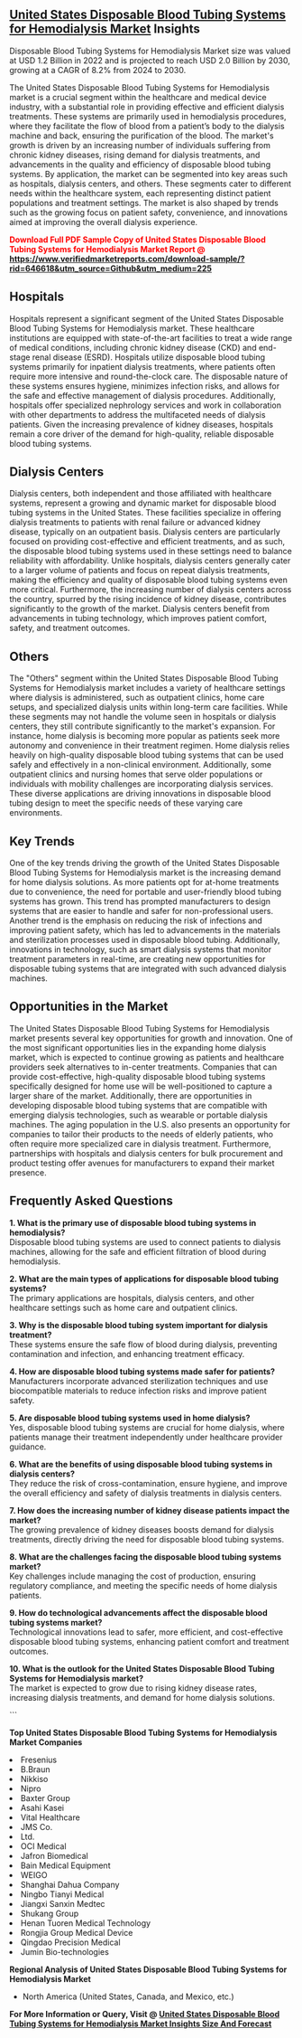 <h2><a href="https://www.verifiedmarketreports.com/download-sample/?rid=646618&amp;utm_source=Github&amp;utm_medium=225" target="_blank">United States Disposable Blood Tubing Systems for Hemodialysis Market</a> Insights</h2><p>Disposable Blood Tubing Systems for Hemodialysis Market size was valued at USD 1.2 Billion in 2022 and is projected to reach USD 2.0 Billion by 2030, growing at a CAGR of 8.2% from 2024 to 2030.</p><p> <p>The United States Disposable Blood Tubing Systems for Hemodialysis market is a crucial segment within the healthcare and medical device industry, with a substantial role in providing effective and efficient dialysis treatments. These systems are primarily used in hemodialysis procedures, where they facilitate the flow of blood from a patient’s body to the dialysis machine and back, ensuring the purification of the blood. The market's growth is driven by an increasing number of individuals suffering from chronic kidney diseases, rising demand for dialysis treatments, and advancements in the quality and efficiency of disposable blood tubing systems. By application, the market can be segmented into key areas such as hospitals, dialysis centers, and others. These segments cater to different needs within the healthcare system, each representing distinct patient populations and treatment settings. The market is also shaped by trends such as the growing focus on patient safety, convenience, and innovations aimed at improving the overall dialysis experience.</p> <p><strong><p><span class=""><span style="color: #ff0000;"><strong>Download Full PDF Sample Copy of United States Disposable Blood Tubing Systems for Hemodialysis Market Report</strong> @ </span><a href="https://www.verifiedmarketreports.com/download-sample/?rid=646618&amp;utm_source=Github&amp;utm_medium=225" target="_blank">https://www.verifiedmarketreports.com/download-sample/?rid=646618&amp;utm_source=Github&amp;utm_medium=225</a></span></p></strong></p> <h2>Hospitals</h2> <p>Hospitals represent a significant segment of the United States Disposable Blood Tubing Systems for Hemodialysis market. These healthcare institutions are equipped with state-of-the-art facilities to treat a wide range of medical conditions, including chronic kidney disease (CKD) and end-stage renal disease (ESRD). Hospitals utilize disposable blood tubing systems primarily for inpatient dialysis treatments, where patients often require more intensive and round-the-clock care. The disposable nature of these systems ensures hygiene, minimizes infection risks, and allows for the safe and effective management of dialysis procedures. Additionally, hospitals offer specialized nephrology services and work in collaboration with other departments to address the multifaceted needs of dialysis patients. Given the increasing prevalence of kidney diseases, hospitals remain a core driver of the demand for high-quality, reliable disposable blood tubing systems.</p> <h2>Dialysis Centers</h2> <p>Dialysis centers, both independent and those affiliated with healthcare systems, represent a growing and dynamic market for disposable blood tubing systems in the United States. These facilities specialize in offering dialysis treatments to patients with renal failure or advanced kidney disease, typically on an outpatient basis. Dialysis centers are particularly focused on providing cost-effective and efficient treatments, and as such, the disposable blood tubing systems used in these settings need to balance reliability with affordability. Unlike hospitals, dialysis centers generally cater to a larger volume of patients and focus on repeat dialysis treatments, making the efficiency and quality of disposable blood tubing systems even more critical. Furthermore, the increasing number of dialysis centers across the country, spurred by the rising incidence of kidney disease, contributes significantly to the growth of the market. Dialysis centers benefit from advancements in tubing technology, which improves patient comfort, safety, and treatment outcomes.</p> <h2>Others</h2> <p>The "Others" segment within the United States Disposable Blood Tubing Systems for Hemodialysis market includes a variety of healthcare settings where dialysis is administered, such as outpatient clinics, home care setups, and specialized dialysis units within long-term care facilities. While these segments may not handle the volume seen in hospitals or dialysis centers, they still contribute significantly to the market's expansion. For instance, home dialysis is becoming more popular as patients seek more autonomy and convenience in their treatment regimen. Home dialysis relies heavily on high-quality disposable blood tubing systems that can be used safely and effectively in a non-clinical environment. Additionally, some outpatient clinics and nursing homes that serve older populations or individuals with mobility challenges are incorporating dialysis services. These diverse applications are driving innovations in disposable blood tubing design to meet the specific needs of these varying care environments.</p> <h2>Key Trends</h2> <p>One of the key trends driving the growth of the United States Disposable Blood Tubing Systems for Hemodialysis market is the increasing demand for home dialysis solutions. As more patients opt for at-home treatments due to convenience, the need for portable and user-friendly blood tubing systems has grown. This trend has prompted manufacturers to design systems that are easier to handle and safer for non-professional users. Another trend is the emphasis on reducing the risk of infections and improving patient safety, which has led to advancements in the materials and sterilization processes used in disposable blood tubing. Additionally, innovations in technology, such as smart dialysis systems that monitor treatment parameters in real-time, are creating new opportunities for disposable tubing systems that are integrated with such advanced dialysis machines.</p> <h2>Opportunities in the Market</h2> <p>The United States Disposable Blood Tubing Systems for Hemodialysis market presents several key opportunities for growth and innovation. One of the most significant opportunities lies in the expanding home dialysis market, which is expected to continue growing as patients and healthcare providers seek alternatives to in-center treatments. Companies that can provide cost-effective, high-quality disposable blood tubing systems specifically designed for home use will be well-positioned to capture a larger share of the market. Additionally, there are opportunities in developing disposable blood tubing systems that are compatible with emerging dialysis technologies, such as wearable or portable dialysis machines. The aging population in the U.S. also presents an opportunity for companies to tailor their products to the needs of elderly patients, who often require more specialized care in dialysis treatment. Furthermore, partnerships with hospitals and dialysis centers for bulk procurement and product testing offer avenues for manufacturers to expand their market presence.</p> <h2>Frequently Asked Questions</h2> <p><strong>1. What is the primary use of disposable blood tubing systems in hemodialysis?</strong><br>Disposable blood tubing systems are used to connect patients to dialysis machines, allowing for the safe and efficient filtration of blood during hemodialysis.</p> <p><strong>2. What are the main types of applications for disposable blood tubing systems?</strong><br>The primary applications are hospitals, dialysis centers, and other healthcare settings such as home care and outpatient clinics.</p> <p><strong>3. Why is the disposable blood tubing system important for dialysis treatment?</strong><br>These systems ensure the safe flow of blood during dialysis, preventing contamination and infection, and enhancing treatment efficacy.</p> <p><strong>4. How are disposable blood tubing systems made safer for patients?</strong><br>Manufacturers incorporate advanced sterilization techniques and use biocompatible materials to reduce infection risks and improve patient safety.</p> <p><strong>5. Are disposable blood tubing systems used in home dialysis?</strong><br>Yes, disposable blood tubing systems are crucial for home dialysis, where patients manage their treatment independently under healthcare provider guidance.</p> <p><strong>6. What are the benefits of using disposable blood tubing systems in dialysis centers?</strong><br>They reduce the risk of cross-contamination, ensure hygiene, and improve the overall efficiency and safety of dialysis treatments in dialysis centers.</p> <p><strong>7. How does the increasing number of kidney disease patients impact the market?</strong><br>The growing prevalence of kidney diseases boosts demand for dialysis treatments, directly driving the need for disposable blood tubing systems.</p> <p><strong>8. What are the challenges facing the disposable blood tubing systems market?</strong><br>Key challenges include managing the cost of production, ensuring regulatory compliance, and meeting the specific needs of home dialysis patients.</p> <p><strong>9. How do technological advancements affect the disposable blood tubing systems market?</strong><br>Technological innovations lead to safer, more efficient, and cost-effective disposable blood tubing systems, enhancing patient comfort and treatment outcomes.</p> <p><strong>10. What is the outlook for the United States Disposable Blood Tubing Systems for Hemodialysis market?</strong><br>The market is expected to grow due to rising kidney disease rates, increasing dialysis treatments, and demand for home dialysis solutions.</p> ```</p><p><strong>Top United States Disposable Blood Tubing Systems for Hemodialysis Market Companies</strong></p><div data-test-id=""><p><li>Fresenius</li><li> B.Braun</li><li> Nikkiso</li><li> Nipro</li><li> Baxter Group</li><li> Asahi Kasei</li><li> Vital Healthcare</li><li> JMS Co.</li><li> Ltd.</li><li> OCI Medical</li><li> Jafron Biomedical</li><li> Bain Medical Equipment</li><li> WEIGO</li><li> Shanghai Dahua Company</li><li> Ningbo Tianyi Medical</li><li> Jiangxi Sanxin Medtec</li><li> Shukang Group</li><li> Henan Tuoren Medical Technology</li><li> Rongjia Group Medical Device</li><li> Qingdao Precision Medical</li><li> Jumin Bio-technologies</li></p><div><strong>Regional Analysis of&nbsp;United States Disposable Blood Tubing Systems for Hemodialysis Market</strong></div><ul><li dir="ltr"><p dir="ltr">North America&nbsp;(United States, Canada, and Mexico, etc.)</p></li></ul><p><strong>For More Information or Query, Visit @&nbsp;</strong><strong><a href="https://www.verifiedmarketreports.com/product/disposable-blood-tubing-systems-for-hemodialysis-market/?utm_source=Github&amp;utm_medium=225" target="_blank">United States Disposable Blood Tubing Systems for Hemodialysis Market Insights Size And Forecast</a></strong></p></div>
